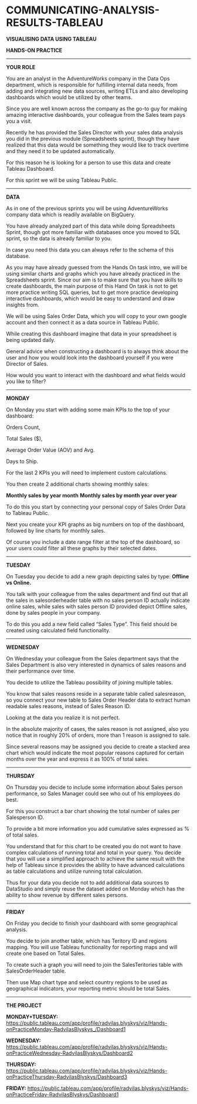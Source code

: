 # COMMUNICATING-ANALYSIS-RESULTS-TABLEAU

**VISUALISING DATA USING TABLEAU**

**HANDS-ON PRACTICE**

-----

**YOUR ROLE**

You are an analyst in the AdventureWorks company in the Data Ops department, which is responsible for fulfilling internal data needs, from adding and integrating new data sources, writing ETLs and also developing dashboards which would be utilized by other teams.

Since you are well known across the company as the go-to guy for making amazing interactive dashboards, your colleague from the Sales team pays you a visit. 

Recently he has provided the Sales Director with your sales data analysis you did in the previous module (Spreadsheets sprint), though they have realized that this data would be something they would like to track overtime and they need it to be updated automatically. 

For this reason he is looking for a person to use this data and create Tableau Dashboard.

For this sprint we will be using Tableau Public. 

-----

**DATA**

As in one of the previous sprints you will be using AdventureWorks company data which is readily available on BigQuery. 

You have already analyzed part of this data while doing Spreadsheets Sprint, though got more familiar with databases once you moved to SQL sprint, so the data is already familiar to you. 

In case you need this data you can always refer to the schema of this database.


As you may have already guessed from the Hands On task intro, we will be using similar charts and graphs which you have already practiced in the Spreadsheets sprint. Since our aim is to make sure that you have skills to create dashboards, the main purpose of this Hand On task is not to get more practice writing SQL queries, but to get more practice developing interactive dashboards, which would be easy to understand and draw insights from. 

We will be using Sales Order Data, which you will copy to your own google account and then connect it as a data source in Tableau Public.


While creating this dashboard imagine that data in your spreadsheet is being updated daily. 

General advice when constructing a dashboard is to always think about the user and how you would look into the dashboard yourself if you were Director of Sales. 

How would you want to interact with the dashboard and what fields would you like to filter?

-----

**MONDAY**

On Monday you start with adding some main KPIs to the top of your dashboard: 

Orders Count, 

Total Sales ($), 

Average Order Value (AOV) and Avg. 

Days to Ship. 

For the last 2 KPIs you will need to implement custom calculations.

You then create 2 additional charts showing monthly sales:

**Monthly sales by year month**
**Monthly sales by month year over year**

To do this you start by connecting your personal copy of Sales Order Data to Tableau Public.

Next you create your KPI graphs as big numbers on top of the dashboard, followed by line charts for monthly sales. 

Of course you include a date range filter at the top of the dashboard, so your users could filter all these graphs by their selected dates.

-----

**TUESDAY**

On Tuesday you decide to add a new graph depicting sales by type: **Offline vs Online.**

You talk with your colleague from the sales department and find out that all the sales in salesorderheader table with no sales person ID actually indicate online sales, while sales with sales person ID provided depict Offline sales, done by sales people in your company.

To do this you add a new field called “Sales Type”. This field should be created using calculated field functionality.

-----

**WEDNESDAY**

On Wednesday your colleague from the Sales department says that the Sales Department is also very interested in dynamics of sales reasons and their performance over time. 

You decide to utilize the Tableau possibility of joining multiple tables. 

You know that sales reasons reside in a separate table called salesreason, so you connect your new table to Sales Order Header data to extract human readable sales reasons, instead of Sales Reason ID.

Looking at the data you realize it is not perfect. 

In the absolute majority of cases, the sales reason is not assigned, also you notice that in roughly 20% of orders, more than 1 reason is assigned to sale.

Since several reasons may be assigned you decide to create a stacked area chart which would indicate the most popular reasons captured for certain months over the year and express it as 100% of total sales.

-----

**THURSDAY**

On Thursday you decide to include some information about Sales person performance, so Sales Manager could see who out of his employees do best. 

For this you construct a bar chart showing the total number of sales per Salesperson ID. 

To provide a bit more information you add cumulative sales expressed as % of total sales.


You understand that for this chart to be created you do not want to have complex calculations of running total and total in your query. You decide that you will use a simplified approach to achieve the same result with the help of Tableau since it provides the ability to have advanced calculations as table calculations and utilize running total calculation.

Thus for your data you decide not to add additional data sources to DataStudio and simply reuse the dataset added on Monday which has the ability to show revenue by different sales persons.

-----

**FRIDAY**

On Friday you decide to finish your dashboard with some geographical analysis. 

You decide to join another table, which has Teritory ID and regions mapping. You will use Tableau functionality for reporting maps and will create one based on Total Sales.


To create such a graph you will need to join the SalesTeritories table with SalesOrderHeader table. 

Then use Map chart type and select country regions to be used as geographical indicators, your reporting metric should be total Sales.

-----

**THE PROJECT**

**MONDAY+TUESDAY:** https://public.tableau.com/app/profile/radvilas.blyskys/viz/Hands-onPracticeMonday-RadvilasBlyskys_/Dashboard1

**WEDNESDAY:** https://public.tableau.com/app/profile/radvilas.blyskys/viz/Hands-onPracticeWednesday-RadvilasBlyskys/Dashboard2

**THURSDAY:** https://public.tableau.com/app/profile/radvilas.blyskys/viz/Hands-onPracticeThursday-RadvilasBlyskys/Dashboard3

**FRIDAY:** https://public.tableau.com/app/profile/radvilas.blyskys/viz/Hands-onPracticeFriday-RadvilasBlyskys/Dashboard1
